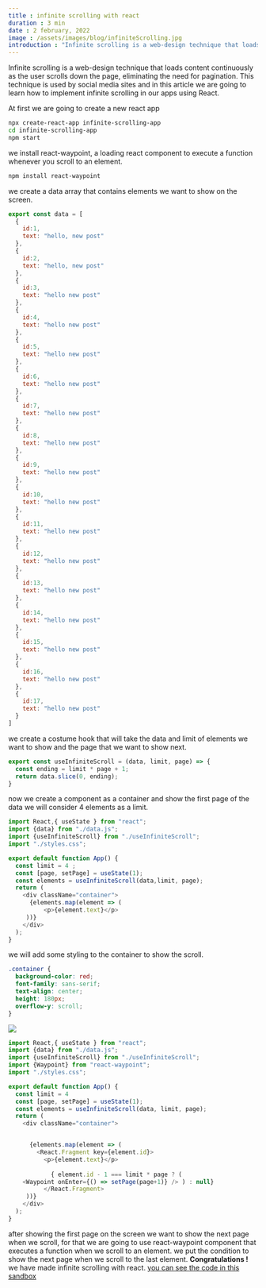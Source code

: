 ```yaml
---
title : infinite scrolling with react
duration : 3 min
date : 2 february, 2022
image : /assets/images/blog/infiniteScrolling.jpg
introduction : "Infinite scrolling is a web-design technique that loads content continuously as the user scrolls down the page, eliminating the need for pagination. This technique is used by social media sites and in this article we are going to learn how to implement infinite scrolling in our apps using React."
---
```


Infinite scrolling is a web-design technique that loads content continuously as the user scrolls down the page, eliminating the need for pagination. This technique is used by social media sites and in this article we are going to learn how to implement infinite scrolling in our apps using React.

At first we are going to create a new react app 

```bash
npx create-react-app infinite-scrolling-app 
cd infinite-scrolling-app
npm start
```
we install react-waypoint, a loading react component to execute a function whenever you scroll to an element.
```bash
npm install react-waypoint
```
we create a data array that contains elements we want to show on the screen.
```javascript
export const data = [
  {
    id:1,
    text: "hello, new post"
  },
  {
    id:2,
    text: "hello, new post"
  },
  {
    id:3,
    text: "hello new post"
  },
  {
    id:4,
    text: "hello new post"
  },
  {
    id:5,
    text: "hello new post"
  },
  {
    id:6,
    text: "hello new post"
  },
  {
    id:7,
    text: "hello new post"
  },
  {
    id:8,
    text: "hello new post"
  },
  {
    id:9,
    text: "hello new post"
  },
  {
    id:10,
    text: "hello new post"
  },
  {
    id:11,
    text: "hello new post"
  },
  {
    id:12,
    text: "hello new post"
  },
  {
    id:13,
    text: "hello new post"
  },
  {
    id:14,
    text: "hello new post"
  },
  {
    id:15,
    text: "hello new post"
  },
  {
    id:16,
    text: "hello new post"
  },
  {
    id:17,
    text: "hello new post"
  }
] 
```
we create a costume hook that will take the data and limit of elements we want to show and the page that we want to show next.
```javascript
export const useInfiniteScroll = (data, limit, page) => {
  const ending = limit * page + 1;
  return data.slice(0, ending);
}
```
now we create a component as a container and  show the first page of the data we will consider 4 elements as a limit. 
```javascript
import React,{ useState } from "react";
import {data} from "./data.js";
import {useInfiniteScroll} from "./useInfiniteScroll";
import "./styles.css";

export default function App() {
  const limit = 4 ;
  const [page, setPage] = useState(1);
  const elements = useInfiniteScroll(data,limit, page);
  return (
    <div className="container">
      {elements.map(element => (
          <p>{element.text}</p>    
     ))}
    </div>
  );
} 
```
we will add some styling to the container to show the scroll.
```css
.container {
  background-color: red;
  font-family: sans-serif;
  text-align: center;
  height: 180px;
  overflow-y: scroll;
}
```

![](https://dev-to-uploads.s3.amazonaws.com/uploads/articles/gijkg5w5hjmsjyuy94av.png)
```javascript
import React,{ useState } from "react";
import {data} from "./data.js";
import {useInfiniteScroll} from "./useInfiniteScroll";
import {Waypoint} from "react-waypoint";
import "./styles.css";

export default function App() {
  const limit = 4
  const [page, setPage] = useState(1);
  const elements = useInfiniteScroll(data, limit, page);
  return (
    <div className="container">


      {elements.map(element => (
        <React.Fragment key={element.id}>
          <p>{element.text}</p> 
       
            { element.id - 1 === limit * page ? (
    <Waypoint onEnter={() => setPage(page+1)} /> ) : null} 
          </React.Fragment>
     ))}
    </div>
  );
}
```
after showing the first page on the screen we want to show the next page when we scroll, for that we are going to use react-waypoint component that executes a function when we scroll to an element. 
we put the condition  to show the next page when we scroll to the last element. 
**Congratulations !** we have  made  infinite scrolling with react.
[you can see the code in this sandbox](https://codesandbox.io/embed/infinitescrolling-l4)
